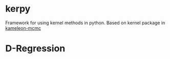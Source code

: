 # kerpy

Framework for using kernel methods in python. Based on kernel package in [kameleon-mcmc](https://github.com/karlnapf/kameleon-mcmc)
# D-Regression
